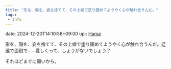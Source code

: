 ```yaml
---
title: "形を、殻を、姿を捨てて、その上嘘で塗り固めてようやく心が触れ合うんだ。"
tags:
 - Info
---
```


date: 2024-12-20T14:10:58+09:00
up:: [Harsa](../Bar/Novel/Nacaria/Harsa.md)

形を、殻を、姿を捨てて、その上嘘で塗り固めてようやく心が触れ合うんだ。迂遠で面倒で……愛しくって、しょうがないでしょう？

それほどまでに弱いから。
